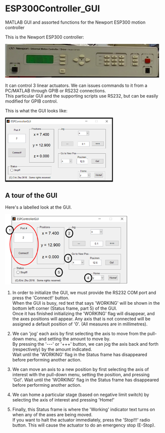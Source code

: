 # ESP300Controller_GUI
MATLAB GUI and assorted functions for the Newport ESP300 motion controller

This is the Newport ESP300 controller:

<img src="https://github.com/eric-zhu-quantum/ESP300Controller_GUI/blob/main/Pics/ESP300.png" alt="ESP300" width="500"/>


It can control 3 linear actuators.   We can issues commands to it from a PC/MATLAB through GPIB or RS232 connections.  
This particular GUI and the supporting scripts use RS232, but can be easily modified for GPIB control.  

This is what the GUI looks like:

<img src="https://github.com/eric-zhu-quantum/ESP300Controller_GUI/blob/main/Pics/GUI.png" alt="GUI" width="350"/>


## A tour of the GUI

Here's a labelled look at the GUI.  

<img src="https://github.com/eric-zhu-quantum/ESP300Controller_GUI/blob/main/Pics/GUI_explained.png" alt="GUI_explained" width="399"/>

1)  In order to initialize the GUI, we must provide the RS232 COM port and press the 'Connect!' button.  
When the GUI is busy, red text that says 'WORKING' will be shown in the bottom left corner (Status frame, part 5) of the GUI.  
Once it has finished initializing the 'WORKING' flag will disappear, and the axes positions will appear. 
Any axis that is not connected will be assigned a default position of '0'.  (All measures are in millimetres).  

2)  We can 'jog' each axis by first selecting the axis to move from the pull-down menu, and setting the amount to move by.  
By pressing the '---' or '+++' button, we can jog the axis back and forth (respectively) by the amount indicated.  
Wait until the 'WORKING' flag in the Status frame has disappeared before performing another action.  

3)  We can move an axis to a new position by first selecting the axis of interest with the pull-down menu, setting the position, and pressing 'Go!'. 
Wait until the 'WORKING' flag in the Status frame has disappeared before performing another action.   

4)  We can home a particular stage (based on negative limit switch) by selecting the axis of interest and pressing 'Home!'

5)  Finally, this Status frame is where the 'Working' indicator text turns on when any of the axes are being moved.  
If you want to halt the actuator immediately, press the 'Stop!!!' radio button.  This will cause the actuator to do an emergency stop (E-Stop).  

